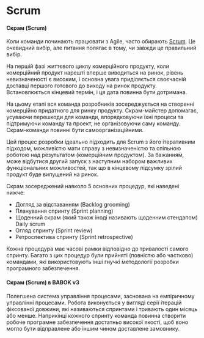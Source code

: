 # Scrum

#### Скрам (Scrum) <a href="#d1-81-d0-ba-d1-80-d0-b0-d0-bc-scrum" id="d1-81-d0-ba-d1-80-d0-b0-d0-bc-scrum"></a>

Коли команди починають працювати з Agile, часто обирають [Scrum](../../scrum/scrum-roles-product-owner-scrum-master-development-team.md). Це очевидний вибір, але питання полягає в тому, чи завжди це правильний вибір.

На першій фазі життєвого циклу комерційного продукту, коли комерційний продукт нарешті вперше виводиться на ринок, рівень невизначеності є високим, і основна увага приділяється своєчасній доставці першого готового до виходу на ринок продукту. Встановлюється кінцевий термін, і ця дата повинна бути дотримана.

На цьому етапі вся команда розробників зосереджується на створенні комерційно придатного для ринку продукту. Скрам-майстер допомагає, усуваючи перешкоди для команди, впорядковуючи їхні процеси та підтримуючи команду та проект, не організовуючи саму команду. Скрам-команди повинні бути самоорганізаційними.

Цей процес розробки ідеально підходить для Scrum з його ітеративним підходом, можливістю мати справу з невизначеністю та спільною роботою над результатом (комерційним продуктом). За бажанням, може відбутися другий запуск з наступним набором важливих функціональних можливостей, так що в кінцевому підсумку зрілий продукт буде випущений на ринок.

Скрам зосереджений навколо 5 основних процедур, які наведені нижче:

* Догляд за відставанням (Backlog grooming)
* Планування спринту (Sprint planning)
* Щоденний скрам (який також іноді називають щоденним стендапом) Daily scrum
* Огляд спринту (Sprint review)
* Ретроспектива спринту (Sprint retrospective)

Кожна процедура має часові рамки відповідно до тривалості самого спринту. Багато з цих процедур були прийняті (повністю або частково) командами, які використовують інші гнучкі методології розробки програмного забезпечення.

#### Скрам (Scrum) в BABOK v3 <a href="#d1-81-d0-ba-d1-80-d0-b0-d0-bc-scrum-d0-b2-babok-v3" id="d1-81-d0-ba-d1-80-d0-b0-d0-bc-scrum-d0-b2-babok-v3"></a>

Полегшена система управління процесами, заснована на емпіричному управлінні процесами. Робота виконується у вигляді серії ітерацій фіксованої довжини, які називаються спринтами і тривають один місяць або менше. Наприкінці кожного спринту команда повинна створити робоче програмне забезпечення достатньо високої якості, щоб воно могло бути відправлене або іншим чином доставлене замовнику.
